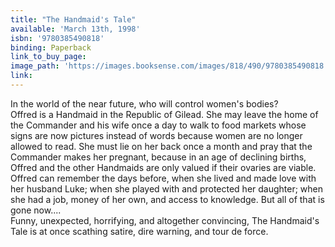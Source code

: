 ```yaml
---
title: "The Handmaid's Tale"
available: 'March 13th, 1998'
isbn: '9780385490818'
binding: Paperback
link_to_buy_page:
image_path: 'https://images.booksense.com/images/818/490/9780385490818.jpg'
link:
---
```



In the world of the near future, who will control women's bodies?&nbsp;
<br>Offred is a Handmaid in the Republic of Gilead. She may leave the home of the Commander and his wife once a day to walk to food markets whose signs are now pictures instead of words because women are no longer allowed to read. She must lie on her back once a month and pray that the Commander makes her pregnant, because in an age of declining births, Offred and the other Handmaids are only valued if their ovaries are viable.&nbsp;
<br>Offred can remember the days before, when she lived and made love with her husband Luke; when she played with and protected her daughter; when she had a job, money of her own, and access to knowledge. But all of that is gone now....&nbsp;
<br>Funny, unexpected, horrifying, and altogether convincing, The Handmaid's Tale is at once scathing satire, dire warning, and tour de force.